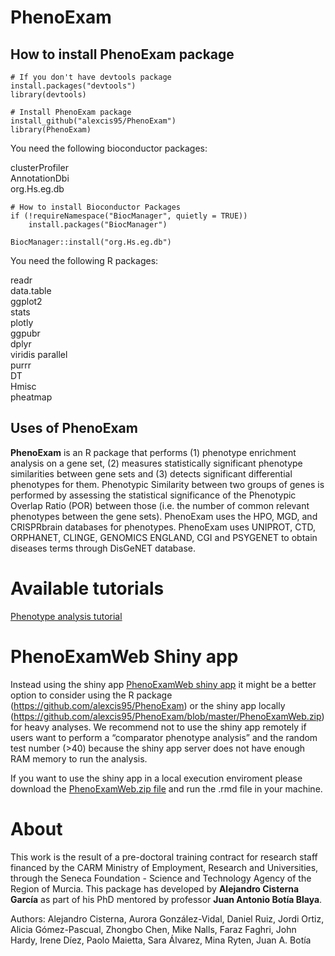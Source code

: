 # PhenoExam

## How to install PhenoExam package

~~~
# If you don't have devtools package
install.packages("devtools")
library(devtools)

# Install PhenoExam package 
install_github("alexcis95/PhenoExam")
library(PhenoExam)
~~~

You need the following bioconductor packages:  

clusterProfiler  
AnnotationDbi  
org.Hs.eg.db  

~~~
# How to install Bioconductor Packages
if (!requireNamespace("BiocManager", quietly = TRUE))
    install.packages("BiocManager")

BiocManager::install("org.Hs.eg.db")
~~~

You need the following R packages:  

readr  
data.table  
ggplot2  
stats  
plotly  
ggpubr  
dplyr  
viridis 
parallel  
purrr  
DT  
Hmisc  
pheatmap  


## Uses of PhenoExam


**PhenoExam** is an R package that performs (1) phenotype enrichment analysis on a gene set, (2) measures statistically significant phenotype similarities between gene sets and (3) detects significant differential phenotypes for them. Phenotypic Similarity between two groups of genes is performed by assessing the statistical significance of the Phenotypic Overlap Ratio (POR) between those (i.e. the number of common relevant phenotypes between the gene sets). PhenoExam uses the HPO, MGD, and CRISPRbrain databases for phenotypes. PhenoExam uses UNIPROT, CTD, ORPHANET, CLINGE, GENOMICS ENGLAND, CGI and PSYGENET to obtain diseases terms through DisGeNET database.   


# Available tutorials

[Phenotype analysis tutorial](https://raw.githack.com/alexcis95/PhenoExamWebTutorials/main/tutorial.html)


# PhenoExamWeb Shiny app  

Instead using the shiny app [PhenoExamWeb shiny app](https://alejandrocisterna.shinyapps.io/phenoexamweb) it might be a better option to consider using the R package (https://github.com/alexcis95/PhenoExam) or the shiny app locally (https://github.com/alexcis95/PhenoExam/blob/master/PhenoExamWeb.zip) for heavy analyses. We recommend not to use the shiny app remotely if users want to perform a “comparator phenotype analysis” and the random test number (>40) because the shiny app server does not have enough RAM memory to run the analysis. 

If you want to use the shiny app in a local execution enviroment please download the [PhenoExamWeb.zip file](https://github.com/alexcis95/PhenoExam/blob/master/PhenoExamWeb.zip) and run the .rmd file in your machine. 


# About  


This work is the result of a pre-doctoral training contract for research staff financed by the CARM Ministry of Employment, Research and Universities, through the Seneca Foundation - Science and Technology Agency of the Region of Murcia. This package has developed by **Alejandro Cisterna García** as part of his PhD mentored by professor **Juan Antonio Botía Blaya**.  


Authors:
Alejandro Cisterna, Aurora González-Vidal, Daniel Ruiz, Jordi Ortiz, Alicia Gómez-Pascual, Zhongbo Chen, Mike Nalls, Faraz Faghri, John Hardy, Irene Díez, Paolo Maietta, Sara Álvarez, Mina Ryten, Juan A. Botía 
